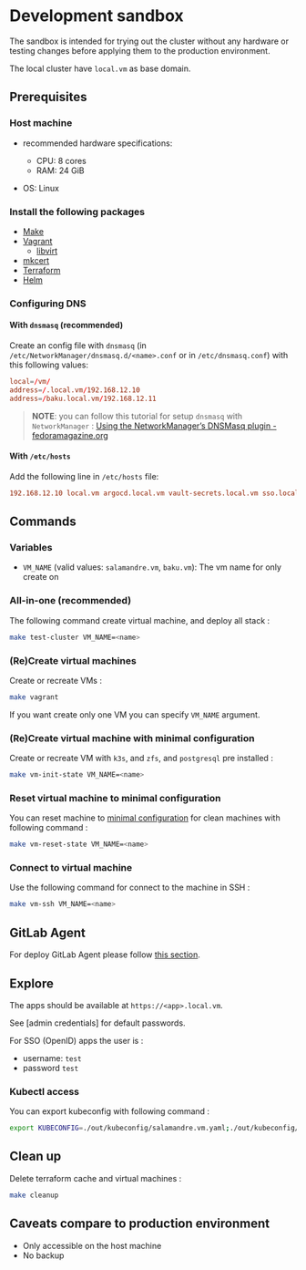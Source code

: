 # Development sandbox

The sandbox is intended for trying out the cluster without any hardware or testing changes before applying them to the
production environment.

The local cluster have `local.vm` as base domain.

## Prerequisites

### Host machine

- recommended hardware specifications:

  - CPU: 8 cores
  - RAM: 24 GiB

- OS: Linux

### Install the following packages

- [Make](https://www.gnu.org/software/make/)
- [Vagrant](https://www.vagrantup.com/)
  - [libvirt](https://libvirt.org/)
- [mkcert](https://github.com/FiloSottile/mkcert)
- [Terraform](https://www.terraform.io/)
- [Helm](https://helm.sh/)

### Configuring DNS

#### With `dnsmasq` (**recommended**)

Create an config file with `dnsmasq` (in `/etc/NetworkManager/dnsmasq.d/<name>.conf` or in `/etc/dnsmasq.conf`) with this following values:

```conf
local=/vm/
address=/.local.vm/192.168.12.10
address=/baku.local.vm/192.168.12.11
```

> **NOTE**: you can follow this tutorial for setup `dnsmasq` with `NetworkManager` : [Using the NetworkManager’s DNSMasq plugin - fedoramagazine.org](https://fedoramagazine.org/using-the-networkmanagers-dnsmasq-plugin/)

#### With `/etc/hosts`

Add the following line in `/etc/hosts` file:

```conf
192.168.12.10 local.vm argocd.local.vm vault-secrets.local.vm sso.local.vm s3.local.vm console.s3.local.vm git.local.vm
```

## Commands

### Variables

- `VM_NAME` (valid values: `salamandre.vm`, `baku.vm`): The vm name for only create on

### All-in-one (recommended)

The following command create virtual machine, and deploy all stack :

```sh
make test-cluster VM_NAME=<name>
```

### (Re)Create virtual machines

Create or recreate VMs :

```sh
make vagrant
```

If you want create only one VM you can specify `VM_NAME` argument.

### (Re)Create virtual machine with minimal configuration

Create or recreate VM with `k3s`, and `zfs`, and `postgresql` pre installed :

```sh
make vm-init-state VM_NAME=<name>
```

### Reset virtual machine to minimal configuration

You can reset machine to [minimal configuration](#recreate-virtual-machine-with-minimal-configuration) for clean
machines with following command :

```sh
make vm-reset-state VM_NAME=<name>
```

### Connect to virtual machine

Use the following command for connect to the machine in SSH :

```sh
make vm-ssh VM_NAME=<name>
```

## GitLab Agent

For deploy GitLab Agent please follow [this section](../gitlab-agent.md).

## Explore

The apps should be available at `https://<app>.local.vm`.

See [admin credentials] for default passwords.

For SSO (OpenID) apps the user is :

- username: `test`
- password `test`

### Kubectl access

You can export kubeconfig with following command :

```sh
export KUBECONFIG=./out/kubeconfig/salamandre.vm.yaml;./out/kubeconfig/baku.vm.yaml
```

## Clean up

Delete terraform cache and virtual machines :

```sh
make cleanup
```

## Caveats compare to production environment

- Only accessible on the host machine
- No backup
